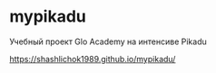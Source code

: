 # mypikadu
Учебный проект Glo Academy на интенсиве Pikadu

https://shashlichok1989.github.io/mypikadu/
